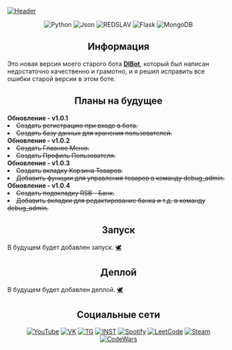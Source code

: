 [![Header](https://github.com/dontkillmeseptember/DSBot/blob/v1.0.0/assets/photo/header_ds.png?raw=true)](https://www.youtube.com/watch?v=mHVGpo74fZI&t)

<div align="center">
	<img alt="Python" src="https://img.shields.io/badge/-Python-757784?style=for-the-badge&logo=Python&logoColor=d6d6d6&" />
	<img alt="Json" src="https://img.shields.io/badge/-JSON-757784?style=for-the-badge&logo=JSON&logoColor=d6d6d6&" />
	<img alt="REDSLAV" src="https://img.shields.io/badge/-REDSLAV-757784?style=for-the-badge&logo=&logoColor=d6d6d6&" />
	<img alt="Flask" src="https://img.shields.io/badge/-Flask-757784?style=for-the-badge&logo=Flask&logoColor=d6d6d6&" />
	<img alt="MongoDB" src="https://img.shields.io/badge/-MongoDB-757784?style=for-the-badge&logo=SQLite&logoColor=d6d6d6&" />
	
</div>

<h2 align="center">
	 Информация
</h2>

<div>
	<a>
		Это новая версия моего старого бота <b><a href="https://github.com/dontkillmeseptember/DiBot">DIBot</a></b>, который был написан недостаточно качественно и грамотно, и я решил исправить все ошибки старой версии в этом боте.
	</a>
</div>

<h2 align="center">
	 Планы на будущее
</h2>

<div>
	<b>Обновление - v1.0.1</b>
	<li><s>Создать регистрацию при входе в бота.</s></li>
	<li><s>Создать базу данных для хранения пользователей.</s></li>
	<b>Обновление - v1.0.2</b>
	<li><s>Создать Главное Меню.</s></li>
	<li><s>Создать Профиль Пользователя.</s></li>
	<b>Обновление - v1.0.3</b>
	<li><s>Создать вкладку Корзина Товаров.</s></li>
	<li><s>Добавить функции для управления товаров в команду debug_admin.</s></li>
	<b>Обновление - v1.0.4</b>
	<li><s>Создать подвкладку RSB - Банк.</s></li>
	<li><s>Добавить вкладки для редактирование банка и т.д. в команду debug_admin.</s></li>
</div>

<h2 align="center">
	 Запуск
</h2>

<div>
	<a>
		В будущем будет добавлен запуск. <a href="https://www.youtube.com/watch?v=DhLLF6cAn-s">🕊️</a>
	</a>
</div>

<h2 align="center">
	 Деплой
</h2>

<div>
	<a>
		В будущем будет добавлен деплой. <a href="https://www.youtube.com/watch?v=DhLLF6cAn-s">🕊️</a>
	</a>
</div>

<h2 align="center">
	Социальные сети
</h2>

<div align="center">
	<a href="https://www.youtube.com/channel/UCfIR8KClMlEUKm-xKMHZTVA"><img alt="YouTube" src="https://img.shields.io/badge/-YouTube-757784?style=for-the-badge&logo=YouTube&logoColor=d6d6d6" /></a>
	<a href="https://vk.com/dontkillmeseptember"><img alt="VK" src="https://img.shields.io/badge/-VK-757784?style=for-the-badge&logo=VK&logoColor=d6d6d6" /></a>
	<a href="https://t.me/slavkkkkk"><img alt="TG" src="https://img.shields.io/badge/-Telegram-757784?style=for-the-badge&logo=Telegram&logoColor=d6d6d6" /></a>
	<a href="https://www.instagram.com/dontkillmeseptember/"><img alt="INST" src="https://img.shields.io/badge/-inst-757784?style=for-the-badge&logo=instagram&logoColor=d6d6d6" /></a>
	<a href="https://open.spotify.com/user/uen4j6kuiuxgc7jf2td9ludfz"><img alt="Spotify" src="https://img.shields.io/badge/-Spotify-757784?style=for-the-badge&logo=Spotify&logoColor=d6d6d6" /></a>
	<a href="https://leetcode.com/killmeseptember/"><img alt="LeetCode" src="https://img.shields.io/badge/-LeetCode-757784?style=for-the-badge&logo=LeetCode&logoColor=d6d6d6" /></a>
	<a href="https://steamcommunity.com/id/dontkillmeseptember/"><img alt="Steam" src="https://img.shields.io/badge/-Steam-757784?style=for-the-badge&logo=Steam&logoColor=d6d6d6" /></a>
	<a href="https://www.codewars.com/users/dontkillmeseptember"><img alt="CodeWars" src="https://img.shields.io/badge/-codewars-757784?style=for-the-badge&logo=codewars&logoColor=d6d6d6" /></a>
</div>